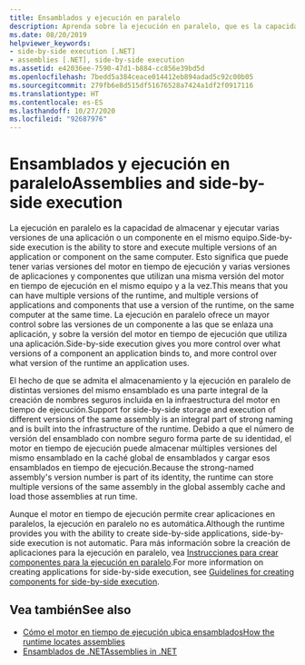 ```yaml
---
title: Ensamblados y ejecución en paralelo
description: Aprenda sobre la ejecución en paralelo, que es la capacidad de almacenar y ejecutar varias versiones de una aplicación o de un componente en el mismo equipo.
ms.date: 08/20/2019
helpviewer_keywords:
- side-by-side execution [.NET]
- assemblies [.NET], side-by-side execution
ms.assetid: e42036ee-7590-47d1-b884-cc856e39bd5d
ms.openlocfilehash: 7bedd5a384ceace014412eb894adad5c92c00b05
ms.sourcegitcommit: 279fb6e8d515df51676528a7424a1df2f0917116
ms.translationtype: HT
ms.contentlocale: es-ES
ms.lasthandoff: 10/27/2020
ms.locfileid: "92687976"
---
```

# <a name="assemblies-and-side-by-side-execution"></a><span data-ttu-id="fe08a-103">Ensamblados y ejecución en paralelo</span><span class="sxs-lookup"><span data-stu-id="fe08a-103">Assemblies and side-by-side execution</span></span>

<span data-ttu-id="fe08a-104">La ejecución en paralelo es la capacidad de almacenar y ejecutar varias versiones de una aplicación o un componente en el mismo equipo.</span><span class="sxs-lookup"><span data-stu-id="fe08a-104">Side-by-side execution is the ability to store and execute multiple versions of an application or component on the same computer.</span></span> <span data-ttu-id="fe08a-105">Esto significa que puede tener varias versiones del motor en tiempo de ejecución y varias versiones de aplicaciones y componentes que utilizan una misma versión del motor en tiempo de ejecución en el mismo equipo y a la vez.</span><span class="sxs-lookup"><span data-stu-id="fe08a-105">This means that you can have multiple versions of the runtime, and multiple versions of applications and components that use a version of the runtime, on the same computer at the same time.</span></span> <span data-ttu-id="fe08a-106">La ejecución en paralelo ofrece un mayor control sobre las versiones de un componente a las que se enlaza una aplicación, y sobre la versión del motor en tiempo de ejecución que utiliza una aplicación.</span><span class="sxs-lookup"><span data-stu-id="fe08a-106">Side-by-side execution gives you more control over what versions of a component an application binds to, and more control over what version of the runtime an application uses.</span></span>  
  
<span data-ttu-id="fe08a-107">El hecho de que se admita el almacenamiento y la ejecución en paralelo de distintas versiones del mismo ensamblado es una parte integral de la creación de nombres seguros incluida en la infraestructura del motor en tiempo de ejecución.</span><span class="sxs-lookup"><span data-stu-id="fe08a-107">Support for side-by-side storage and execution of different versions of the same assembly is an integral part of strong naming and is built into the infrastructure of the runtime.</span></span> <span data-ttu-id="fe08a-108">Debido a que el número de versión del ensamblado con nombre seguro forma parte de su identidad, el motor en tiempo de ejecución puede almacenar múltiples versiones del mismo ensamblado en la caché global de ensamblados y cargar esos ensamblados en tiempo de ejecución.</span><span class="sxs-lookup"><span data-stu-id="fe08a-108">Because the strong-named assembly's version number is part of its identity, the runtime can store multiple versions of the same assembly in the global assembly cache and load those assemblies at run time.</span></span>  
  
<span data-ttu-id="fe08a-109">Aunque el motor en tiempo de ejecución permite crear aplicaciones en paralelos, la ejecución en paralelo no es automática.</span><span class="sxs-lookup"><span data-stu-id="fe08a-109">Although the runtime provides you with the ability to create side-by-side applications, side-by-side execution is not automatic.</span></span> <span data-ttu-id="fe08a-110">Para más información sobre la creación de aplicaciones para la ejecución en paralelo, vea [Instrucciones para crear componentes para la ejecución en paralelo](../../framework/deployment/guidelines-for-creating-components-for-side-by-side-execution.md).</span><span class="sxs-lookup"><span data-stu-id="fe08a-110">For more information on creating applications for side-by-side execution, see [Guidelines for creating components for side-by-side execution](../../framework/deployment/guidelines-for-creating-components-for-side-by-side-execution.md).</span></span>  
  
## <a name="see-also"></a><span data-ttu-id="fe08a-111">Vea también</span><span class="sxs-lookup"><span data-stu-id="fe08a-111">See also</span></span>

- [<span data-ttu-id="fe08a-112">Cómo el motor en tiempo de ejecución ubica ensamblados</span><span class="sxs-lookup"><span data-stu-id="fe08a-112">How the runtime locates assemblies</span></span>](../../framework/deployment/how-the-runtime-locates-assemblies.md)
- [<span data-ttu-id="fe08a-113">Ensamblados de .NET</span><span class="sxs-lookup"><span data-stu-id="fe08a-113">Assemblies in .NET</span></span>](index.md)
